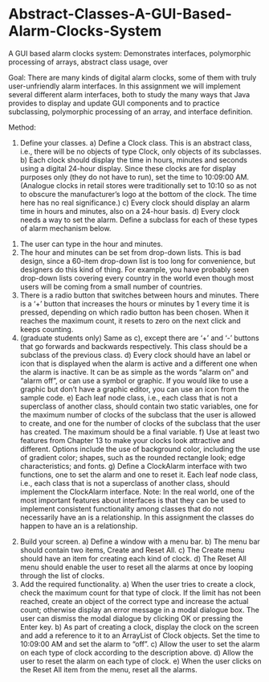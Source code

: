 # Abstract-Classes-A-GUI-Based-Alarm-Clocks-System
A GUI based alarm clocks system: Demonstrates interfaces, polymorphic processing of arrays, abstract class usage, over

Goal:
There are many kinds of digital alarm clocks, some of them with truly user-unfriendly alarm interfaces. In this assignment we will implement several different alarm interfaces, both to study the many ways that Java provides to display and update GUI components and to practice subclassing, polymorphic processing of an array, and interface definition.

Method:

1. Define your classes.
a) Define a Clock class. This is an abstract class, i.e., there will be no objects of type Clock, only objects of its subclasses.
b) Each clock should display the time in hours, minutes and seconds using a digital 24-hour display. Since these clocks are for display purposes only (they do not have to run), set the time to 10:09:00 AM. (Analogue clocks in retail stores were traditionally set to 10:10 so as not to obscure the manufacturer’s logo at the bottom of the clock. The time here has no real significance.)
c) Every clock should display an alarm time in hours and minutes, also on a 24-hour basis.
d) Every clock needs a way to set the alarm. Define a subclass for each of these types of alarm mechanism below.
1)	The user can type in the hour and minutes.
2)	The hour and minutes can be set from drop-down lists. This is bad design, since a 60-item drop-down list is too long for convenience, but designers do this kind of thing. For example, you have probably seen drop-down lists covering every country in the world even though most users will be coming from a small number of countries.
3)	There is a radio button that switches between hours and minutes. There is a ‘+’ button that increases the hours or minutes by 1 every time it is pressed, depending on which radio button has been chosen. When it reaches the maximum count, it resets to zero on the next click and keeps counting.
4)	(graduate students only) Same as c), except there are ‘+’ and ‘-’ buttons that go forwards and backwards respectively. This class should be a subclass of the previous class.
d) Every clock should have an label or icon that is displayed when the alarm is active and a different one when the alarm is inactive. It can be as simple as the words “alarm on” and “alarm off”, or can use a symbol or graphic. If you would like to use a graphic but don’t have a graphic editor, you can use an icon from the sample code.
e) Each leaf node class, i.e., each class that is not a superclass of another class, should contain two static variables, one for the maximum number of clocks of the subclass that the user is allowed to create, and one for the number of clocks of the subclass that the user has created. The maximum should be a final variable.
f) Use at least two features from Chapter 13 to make your clocks look attractive and different. Options include the use of background color, including the use of gradient color; shapes, such as the rounded rectangle look; edge characteristics; and fonts.
g) Define a ClockAlarm interface with two functions, one to set the alarm and one to reset it. Each leaf node class, i.e., each class that is not a superclass of another class, should implement the ClockAlarm interface.
	Note: In the real world, one of the most important features about interfaces is that they can be used to implement consistent functionality among classes that do not necessarily have an is a relationship. In this assignment the classes do happen to have an is a relationship.

2. Build your screen.
a) Define a window with a menu bar.
b) The menu bar should contain two items, Create and Reset All.
c) The Create menu should have an item for creating each kind of clock.
d) The Reset All menu should enable the user to reset all the alarms at once by looping through the list of clocks.
3. Add the required functionality.
a) When the user tries to create a clock, check the maximum count for that type of clock. If the limit has not been reached, create an object of the correct type and increase the actual count; otherwise display an error message in a modal dialogue box. The user can dismiss the modal dialogue by clicking OK or pressing the Enter key.
b) As part of creating a clock, display the clock on the screen and add a reference to it to an ArrayList of Clock objects. Set the time to 10:09:00 AM and set the alarm to “off”.
c) Allow the user to set the alarm on each type of clock according to the description above.
d) Allow the user to reset the alarm on each type of clock.
e) When the user clicks on the Reset All item from the menu, reset all the alarms.
